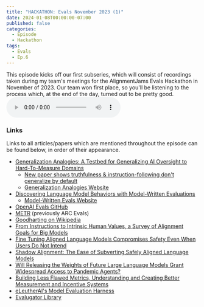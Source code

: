 ```yaml
---
title: "HACKATHON: Evals November 2023 (1)"
date: 2024-01-08T00:00:00-07:00
published: false
categories:
  - Episode
  - Hackathon
tags:
  - Evals
  - Ep.6
---
```


This episode kicks off our first subseries, which will consist of recordings taken during my team's meetings for the AlignmentJams Evals Hackathon in November of 2023. Our team won first place, so you'll be listening to the process which, at the end of the day, turned out to be pretty good.
<audio controls>
<source src="https://into-ai-safety.github.io/assets\audio\into-ai-safety_ep.6.mp3" type="audio/mp3">
</audio>

### Links

Links to all articles/papers which are mentioned throughout the episode can be found below, in order of their appearance.
- <a href="https://arxiv.org/abs/2311.07723" target="_blank" rel="noreferrer noopener">Generalization Analogies: A Testbed for Generalizing AI Oversight to Hard-To-Measure Domains</a>
  - <a href="https://www.lesswrong.com/posts/Yio4nmD8JMttx9o9S/new-paper-shows-truthfulness-and-instruction-following-don-t" target="_blank" rel="noreferrer noopener">New paper shows truthfulness & instruction-following don't generalize by default</a>
  - <a href="https://joshuaclymer.github.io/generalization-analogies-website/" target="_blank" rel="noreferrer noopener">Generalization Analogies Website</a>
- <a href="https://arxiv.org/abs/2212.09251" target="_blank" rel="noreferrer noopener">Discovering Language Model Behaviors with Model-Written Evaluations</a>
  - <a href="https://www.evals.anthropic.com" target="_blank" rel="noreferrer noopener">Model-Written Evals Website</a>
- <a href="https://github.com/openai/evals/tree/main/evals/elsuite/make_me_say" target="_blank" rel="noreferrer noopener">OpenAI Evals GitHub</a>
- <a href="https://metr.org " target="_blank" rel="noreferrer noopener">METR</a> (previously ARC Evals)
- <a href="https://en.wikipedia.org/wiki/Goodhart%27s_law" target="_blank" rel="noreferrer noopener">Goodharting on Wikipedia</a>
- <a href="https://arxiv.org/abs/2308.12014" target="_blank" rel="noreferrer noopener">From Instructions to Intrinsic Human Values, a Survey of Alignment Goals for Big Models</a>
- <a href="https://arxiv.org/abs/2310.03693" target="_blank" rel="noreferrer noopener">Fine Tuning Aligned Language Models Compromises Safety Even When Users Do Not Intend</a>
- <a href="https://arxiv.org/abs/2310.02949" target="_blank" rel="noreferrer noopener">Shadow Alignment: The Ease of Subverting Safely Aligned Language Models</a>
- <a href="https://arxiv.org/abs/2310.18233" target="_blank" rel="noreferrer noopener">Will Releasing the Weights of Future Large Language Models Grant Widespread Access to Pandemic Agents?</a>
- <a href="https://www.sciencedirect.com/science/article/pii/S2666389923002210" target="_blank" rel="noreferrer noopener">Building Less Flawed Metrics, Understanding and Creating Better Measurement and Incentive Systems</a>
- <a href="https://github.com/EleutherAI/lm-evaluation-harness" target="_blank" rel="noreferrer noopener">eLeutherAI's Model Evaluation Harness</a>
- <a href="https://github.com/danbraunai/evalugator/tree/main" target="_blank" rel="noreferrer noopener">Evalugator Library</a>

<!-- end of the list -->
